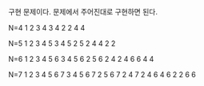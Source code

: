 구현 문제이다. 문제에서 주어진대로 구현하면 된다.

N=4
1 2 3 4
3 4 2
2 4
4

N=5
1 2 3 4 5
3 4 5 2
5 2 4
4 2
2

N=6
1 2 3 4 5 6
3 4 5 6 2
5 6 2 4
2 4 6
6 4
4

N=7
1 2 3 4 5 6 7
3 4 5 6 7 2
5 6 7 2 4
7 2 4 6
4 6 2
2 6
6